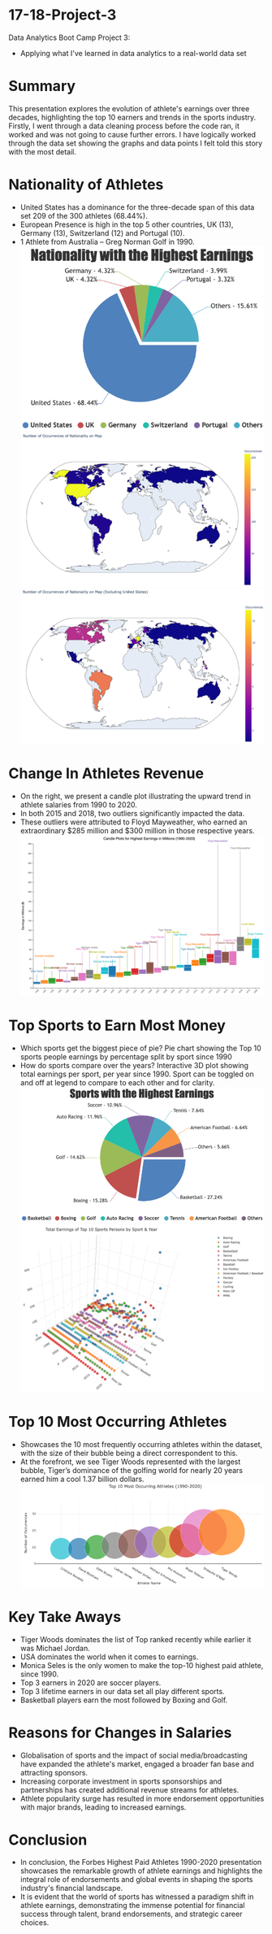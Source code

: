 # 17-18-Project-3
Data Analytics Boot Camp Project 3: 
* Applying what I've learned in data analytics to a real-world data set

# Summary
This presentation explores the evolution of athlete's earnings over three decades, highlighting the top 10 earners and trends in the sports industry. Firstly, I went through a data cleaning process before the code ran, it worked and was not going to cause further errors. I have logically worked through the data set showing the graphs and data points I felt told this story with the most detail. 

# Nationality of Athletes
* United States has a dominance for the three-decade span of this data set 209 of the 300 athletes (68.44%). 
* European Presence is high in the top 5 other countries, UK (13), Germany (13), Switzerland (12) and Portugal (10).
* 1 Athlete from Australia – Greg Norman Golf in 1990.
![NationalityHigestEarnings](images/NationalityHigestEarnings.png)
![WorldMapAll](images/WorldMapAll.png) 
![WorldMapExcludingUSA](images/WorldMapExcludingUSA.png)

# Change In Athletes Revenue
* On the right, we present a candle plot illustrating the upward trend in athlete salaries from 1990 to 2020.
* In both 2015 and 2018, two outliers significantly impacted the data.
* These outliers were attributed to Floyd Mayweather, who earned an extraordinary $285 million and $300 million in those respective years.
![candle](images/candle.png)

# Top Sports to Earn Most Money
* Which sports get the biggest piece of pie? 
Pie chart showing the Top 10 sports people earnings by percentage split by sport since 1990
* How do sports compare over the years? 
Interactive 3D plot  showing total earnings per sport, per year since 1990. Sport can be toggled on and off at legend to compare to each other and for clarity.
![SportHighestEarnings](images/SportHighestEarnings.png)
![totalearningsoftop10](images/totalearningsoftop10.png)

# Top 10 Most Occurring Athletes
* Showcases the 10 most frequently occurring athletes within the dataset, with the size of their bubble being a direct correspondent to this. 
* At the forefront, we see Tiger Woods represented with the largest bubble, Tiger’s dominance of the golfing world for nearly 20 years earned him a cool 1.37 billion dollars.
![bubble](images/bubble.png)

# Key Take Aways
* Tiger Woods dominates the list of Top ranked recently while earlier it was Michael Jordan.
* USA dominates the world when it comes to earnings.
* Monica Seles is the only women to make the top-10 highest paid athlete, since 1990.
* Top 3 earners in 2020 are soccer players.
* Top 3 lifetime earners in our data set all play different sports.
* Basketball players earn the most followed by Boxing and Golf.

# Reasons for Changes in Salaries
* Globalisation of sports and the impact of social media/broadcasting have expanded the athlete's market, engaged a broader fan base and attracting sponsors.
* Increasing corporate investment in sports sponsorships and partnerships has created additional revenue streams for athletes.
* Athlete popularity surge has resulted in more endorsement opportunities with major brands, leading to increased earnings.

# Conclusion
* In conclusion, the Forbes Highest Paid Athletes 1990-2020 presentation showcases the remarkable growth of athlete earnings and highlights the integral role of endorsements and global events in shaping the sports industry's financial landscape.
* It is evident that the world of sports has witnessed a paradigm shift in athlete earnings, demonstrating the immense potential for financial success through talent, brand endorsements, and strategic career choices.